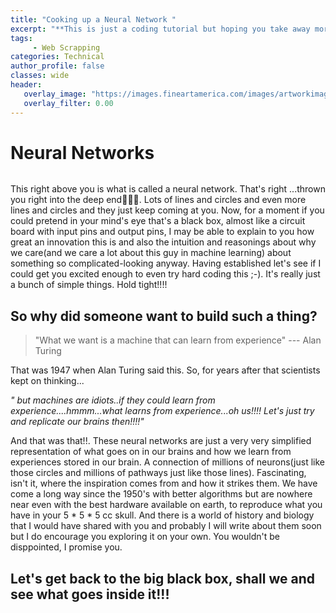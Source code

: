 ```yaml
---
title: "Cooking up a Neural Network "
excerpt: "**This is just a coding tutorial but hoping you take away more than just the code**"
tags:
     - Web Scrapping
categories: Technical
author_profile: false
classes: wide
header: 
   overlay_image: "https://images.fineartamerica.com/images/artworkimages/mediumlarge/1/enchanted-forest-jason-naudi-photography.jpg"
   overlay_filter: 0.00
---
```


# Neural Networks

<img src="">
          
This right above you is what is called a neural network. That's right ...thrown you right into the deep end🤭🤭🤭. Lots of lines and circles and even more lines and circles and they just keep coming at you. Now, for a moment if you could pretend in your mind's eye that's a black box, almost like a circuit board with input pins and output pins, I may be able to explain to you how great an innovation this is and also the intuition and reasonings about why we care(and we care a lot about this guy in machine learning) about something so complicated-looking anyway. Having established let's see if I could get you excited enough to even try hard coding this ;-). It's really just a bunch of simple things. Hold tight!!!!

## So why did someone want to build such a thing?

> "What we want is a machine that can learn from experience"
>    --- Alan Turing

That was 1947 when Alan Turing said this. So, for years after that scientists kept on thinking...
                                                            
*" but machines are idiots..if they could learn from experience....hmmm...what learns from experience...oh us!!!! Let's just try and replicate our brains then!!!!"*

And that was that!!. These neural networks are just a very very simplified representation of what goes on in our brains and how we learn from experiences stored in our brain. A connection of millions of neurons(just like those circles and millions of pathways just like those lines). Fascinating, isn't it, where the inspiration comes from and how it strikes them. We have come a long way since the 1950's with better algorithms but are nowhere near even with the best hardware available on earth, to reproduce what you have in your 5 * 5 * 5 cc skull. And there is a world of history and biology that I would have shared with you and probably I will write about them soon but I do encourage you exploring it on your own. You wouldn't be disppointed, I promise you.

## Let's get back to the big black box, shall we and see what goes inside it!!!

<img src="">

